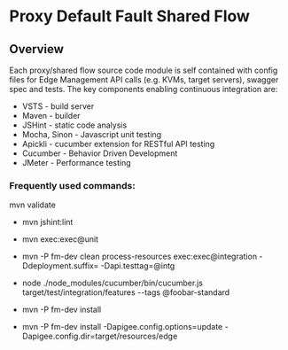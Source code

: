 # Proxy Default Fault Shared Flow

## Overview
Each proxy/shared flow source code module is self contained with config files for Edge Management API calls (e.g. KVMs, target servers), swagger spec and tests.
The key components enabling continuous integration are:
* VSTS - build server
* Maven - builder
* JSHint - static code analysis
* Mocha, Sinon - Javascript unit testing
* Apickli - cucumber extension for RESTful API testing
* Cucumber - Behavior Driven Development
* JMeter - Performance testing

### Frequently used commands:
mvn validate
- mvn jshint:lint
- mvn exec:exec@unit

- mvn -P fm-dev clean process-resources exec:exec@integration -Ddeployment.suffix= -Dapi.testtag=@intg
- node ./node_modules/cucumber/bin/cucumber.js target/test/integration/features --tags @foobar-standard

- mvn -P fm-dev install
- mvn -P fm-dev install -Dapigee.config.options=update -Dapigee.config.dir=target/resources/edge
